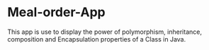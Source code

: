 # Meal-order-App
This app is use to display the power of polymorphism, inheritance, composition and Encapsulation properties of a Class in Java.
